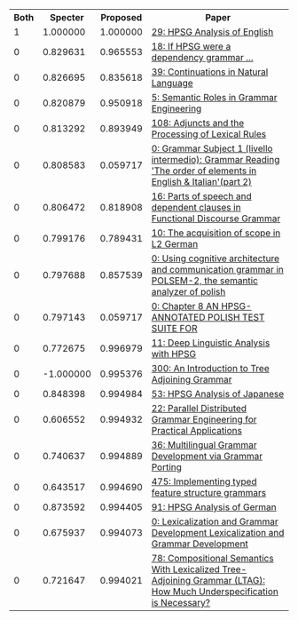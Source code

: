 <html><table><tr>
<th>Both</th>
<th>Specter</th>
<th>Proposed</th>
<th>Paper</th>
</tr>
<tr>
<td>1</td>
<td>1.000000</td>
<td>1.000000</td>
<td><a href="https://www.semanticscholar.org/paper/d167ee3d6833c163335bdf67f444ef308bb05c71">29: HPSG Analysis of English</a></td>
</tr>
<tr>
<td>0</td>
<td>0.829631</td>
<td>0.965553</td>
<td><a href="https://www.semanticscholar.org/paper/5036f6d674a185b1ef0f7297e5bb95db9d65a2b3">18: If HPSG were a dependency grammar ...</a></td>
</tr>
<tr>
<td>0</td>
<td>0.826695</td>
<td>0.835618</td>
<td><a href="https://www.semanticscholar.org/paper/f1667a8d20be2779f4bfb2403bcf19e1363db686">39: Continuations in Natural Language</a></td>
</tr>
<tr>
<td>0</td>
<td>0.820879</td>
<td>0.950918</td>
<td><a href="https://www.semanticscholar.org/paper/82be62a721b36b0e43fcbb6b356523e882f7e9ba">5: Semantic Roles in Grammar Engineering</a></td>
</tr>
<tr>
<td>0</td>
<td>0.813292</td>
<td>0.893949</td>
<td><a href="https://www.semanticscholar.org/paper/9502435ad725619ecebf2dbb8d2316453229a48d">108: Adjuncts and the Processing of Lexical Rules</a></td>
</tr>
<tr>
<td>0</td>
<td>0.808583</td>
<td>0.059717</td>
<td><a href="https://www.semanticscholar.org/paper/89b7b79842bde6206e9eac5c3b7e02ff3b956c69">0: Grammar Subject 1 (livello intermedio): Grammar Reading 'The order of elements in English & Italian'(part 2)</a></td>
</tr>
<tr>
<td>0</td>
<td>0.806472</td>
<td>0.818908</td>
<td><a href="https://www.semanticscholar.org/paper/b7fc195deb4d7942d55a23e83fdd637b0f5110b6">16: Parts of speech and dependent clauses in Functional Discourse Grammar</a></td>
</tr>
<tr>
<td>0</td>
<td>0.799176</td>
<td>0.789431</td>
<td><a href="https://www.semanticscholar.org/paper/e249f5e59b6edafa38d294db523a7c49ae6d7800">10: The acquisition of scope in L2 German</a></td>
</tr>
<tr>
<td>0</td>
<td>0.797688</td>
<td>0.857539</td>
<td><a href="https://www.semanticscholar.org/paper/7ba16f4464612bf42db23dfe05078c50ca1842b5">0: Using cognitive architecture and communication grammar in POLSEM-2, the semantic analyzer of polish</a></td>
</tr>
<tr>
<td>0</td>
<td>0.797143</td>
<td>0.059717</td>
<td><a href="https://www.semanticscholar.org/paper/cc5937ea8ce856c492f31bc1a9186f2c3575897e">0: Chapter 8 AN HPSG-ANNOTATED POLISH TEST SUITE FOR</a></td>
</tr>
<tr>
<td>0</td>
<td>0.772675</td>
<td>0.996979</td>
<td><a href="https://www.semanticscholar.org/paper/5ecafd4126ad619978d23979c537add265333466">11: Deep Linguistic Analysis with HPSG</a></td>
</tr>
<tr>
<td>0</td>
<td>-1.000000</td>
<td>0.995376</td>
<td><a href="https://www.semanticscholar.org/paper/eb0d69d65fee4c7369617d0d2c5187143e15947f">300: An Introduction to Tree Adjoining Grammar</a></td>
</tr>
<tr>
<td>0</td>
<td>0.848398</td>
<td>0.994984</td>
<td><a href="https://www.semanticscholar.org/paper/aa821f85b15a020f28f4c7be67840b3322c97985">53: HPSG Analysis of Japanese</a></td>
</tr>
<tr>
<td>0</td>
<td>0.606552</td>
<td>0.994932</td>
<td><a href="https://www.semanticscholar.org/paper/0381532e6a39845d3b18b2289247e03fb61af3af">22: Parallel Distributed Grammar Engineering for Practical Applications</a></td>
</tr>
<tr>
<td>0</td>
<td>0.740637</td>
<td>0.994889</td>
<td><a href="https://www.semanticscholar.org/paper/d5750892853b4609ea7cc63a5500b141b0703545">36: Multilingual Grammar Development via Grammar Porting</a></td>
</tr>
<tr>
<td>0</td>
<td>0.643517</td>
<td>0.994690</td>
<td><a href="https://www.semanticscholar.org/paper/40659ef31c1bd5e4d99d5d81e1e7ee2422db0a1d">475: Implementing typed feature structure grammars</a></td>
</tr>
<tr>
<td>0</td>
<td>0.873592</td>
<td>0.994405</td>
<td><a href="https://www.semanticscholar.org/paper/4a120252ebf9d247d27321bf3bd02de5e0c1e6fc">91: HPSG Analysis of German</a></td>
</tr>
<tr>
<td>0</td>
<td>0.675937</td>
<td>0.994073</td>
<td><a href="https://www.semanticscholar.org/paper/6836033d87d05b138434dd54ea1972de282be1d8">0: Lexicalization and Grammar Development Lexicalization and Grammar Development</a></td>
</tr>
<tr>
<td>0</td>
<td>0.721647</td>
<td>0.994021</td>
<td><a href="https://www.semanticscholar.org/paper/48e8ed40e24253d52b8b5798a43f59087df01cb2">78: Compositional Semantics With Lexicalized Tree-Adjoining Grammar (LTAG): How Much Underspecification is Necessary?</a></td>
</tr>
</table></html>
